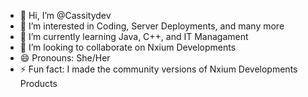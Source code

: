 - 👋 Hi, I’m @Cassitydev
- 👀 I’m interested in Coding, Server Deployments, and many more
- 🌱 I’m currently learning Java, C++, and IT Managament
- 💞️ I’m looking to collaborate on Nxium Developments
- 😄 Pronouns: She/Her
- ⚡ Fun fact: I made the community versions of Nxium Developments Products

<!---
AshleyAst/AshleyAst is a ✨ special ✨ repository because its `README.md` (this file) appears on your GitHub profile.
You can click the Preview link to take a look at your changes.
--->
